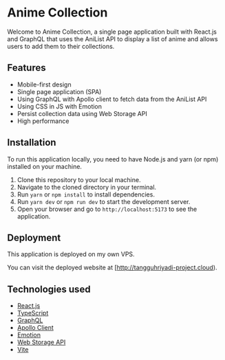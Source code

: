 # Anime Collection

Welcome to Anime Collection, a single page application built with React.js and GraphQL that uses the AniList API to display a list of anime and allows users to add them to their collections.

## Features

- Mobile-first design
- Single page application (SPA)
- Using GraphQL with Apollo client to fetch data from the AniList API
- Using CSS in JS with Emotion
- Persist collection data using Web Storage API
- High performance

## Installation

To run this application locally, you need to have Node.js and yarn (or npm) installed on your machine. 

1. Clone this repository to your local machine.
2. Navigate to the cloned directory in your terminal.
3. Run `yarn` or `npm install` to install dependencies.
4. Run `yarn dev` or `npm run dev` to start the development server.
5. Open your browser and go to `http://localhost:5173` to see the application.

## Deployment

This application is deployed on my own VPS.

You can visit the deployed website at [http://tangguhriyadi-project.cloud).

## Technologies used

- [React.js](https://reactjs.org/)
- [TypeScript](https://www.typescriptlang.org/)
- [GraphQL](https://graphql.org/)
- [Apollo Client](https://www.apollographql.com/docs/react/)
- [Emotion](https://emotion.sh/docs/introduction)
- [Web Storage API](https://developer.mozilla.org/en-US/docs/Web/API/Web_Storage_API)
- [Vite](https://vitejs.dev/)
